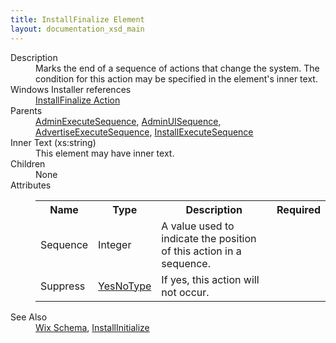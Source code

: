 ```yaml
---
title: InstallFinalize Element
layout: documentation_xsd_main
---
```

<dl>
  <dt>Description</dt>
  <dd>Marks the end of a sequence of actions that change the system.  The condition for this action may be specified in the element's inner text.</dd>
  <dt>Windows Installer references</dt>
  <dd>
    <a href="http://msdn.microsoft.com/library/aa369505.aspx" target="_blank">InstallFinalize Action</a>
  </dd>
  <dt>Parents</dt>
  <dd>
    <a href="../wix/adminexecutesequence">AdminExecuteSequence</a>, <a href="../wix/adminuisequence">AdminUISequence</a>, <a href="../wix/advertiseexecutesequence">AdvertiseExecuteSequence</a>, <a href="../wix/installexecutesequence">InstallExecuteSequence</a></dd>
  <dt>Inner Text (xs:string)</dt>
  <dd>This element may have inner text.</dd>
  <dt>Children</dt>
  <dd>None</dd>
  <dt>Attributes</dt>
  <dd>
    <table cellspacing="0" cellpadding="0" class="schema">
      <tr>
        <th width="15%">Name</th>
        <th width="15%">Type</th>
        <th width="65%">Description</th>
        <th width="15%">Required</th>
      </tr>
      <tr>
        <td>Sequence</td>
        <td>Integer</td>
        <td>A value used to indicate the position of this action in a sequence.</td>
        <td>&nbsp;</td>
      </tr>
      <tr>
        <td>Suppress</td>
        <td><a href="../wix/simple_type_yesnotype">YesNoType</a></td>
        <td>If yes, this action will not occur.</td>
        <td>&nbsp;</td>
      </tr>
    </table>
  </dd>
  <dt>See Also</dt>
  <dd>
    <a href="../wix">Wix Schema</a>, <a href="../wix/installinitialize">InstallInitialize</a></dd>
</dl>
